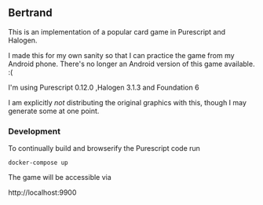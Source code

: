 ## Bertrand

This is an implementation of a popular card game in Purescript and Halogen.

I made this for my own sanity so that I can practice the game from my Android phone. There's no longer an Android version of this game available. :(

I'm using Purescript 0.12.0 ,Halogen 3.1.3 and Foundation 6

I am explicitly *not* distributing the original graphics with this, though I may generate some at one point.


### Development

To continually build and browserify the Purescript code run

`docker-compose up`

The game will be accessible via

http://localhost:9900
